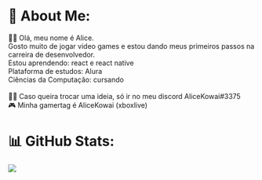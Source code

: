 # 💫 About Me:
👋🏼 Olá, meu nome é Alice. <br>Gosto muito de jogar video games e estou dando meus primeiros passos na carreira de desenvolvedor.<br>
Estou aprendendo: react e react native
<br>
Plataforma de estudos: Alura <br/>
Ciências da Computação: cursando
</br>
<br>
🍷🗿 Caso queira trocar uma ideia, só ir no meu discord AliceKowai#3375<br>
🎮 Minha gamertag é AliceKowai (xboxlive)
<br/>
# 📊 GitHub Stats:
![](https://github-readme-stats.vercel.app/api/top-langs/?username=AliceKowai&theme=dracula&hide_border=false&include_all_commits=true&count_private=true&layout=compact)





<!-- Proudly created with GPRM ( https://gprm.itsvg.in ) -->
